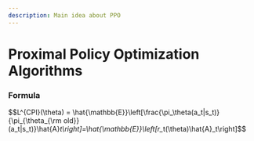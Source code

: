 ```yaml
---
description: Main idea about PPO
---
```


# Proximal Policy Optimization Algorithms

### Formula

\$$L^{CPI}(\theta) = \hat{\mathbb{E\}}\left\[\frac{\pi\_\theta(a\_t|s\_t)}{\pi\_{\theta\_{\rm old\}}(a\_t|s\_t)}\hat{A}_t\right]=\hat{\mathbb{E\}}\left[r\__&#x74;(\theta)\hat{A}\_t\right]\$$
